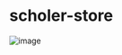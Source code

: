 # scholer-store
![image](https://github.com/user-attachments/assets/d4e036dd-b6ac-4b09-959a-0a65ba4f5fd8)

